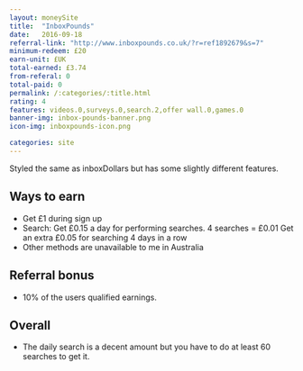 ```yaml
---
layout: moneySite
title:  "InboxPounds"
date:   2016-09-18
referral-link: "http://www.inboxpounds.co.uk/?r=ref1892679&s=7"
minimum-redeem: £20
earn-unit: £UK
total-earned: £3.74
from-referal: 0
total-paid: 0
permalink: /:categories/:title.html
rating: 4
features: videos.0,surveys.0,search.2,offer wall.0,games.0
banner-img: inbox-pounds-banner.png
icon-img: inboxpounds-icon.png

categories: site
---
```


Styled the same as inboxDollars but has some slightly different features.


Ways to earn
---

* Get £1 during sign up
* Search: Get £0.15 a day for performing searches. 4 searches = £0.01 Get an extra £0.05 for searching 4 days in a row
* Other methods are unavailable to me in Australia


Referral bonus
--------

* 10% of the users qualified earnings.


Overall
-------

* The daily search is a decent amount but you have to do at least 60 searches to get it.




